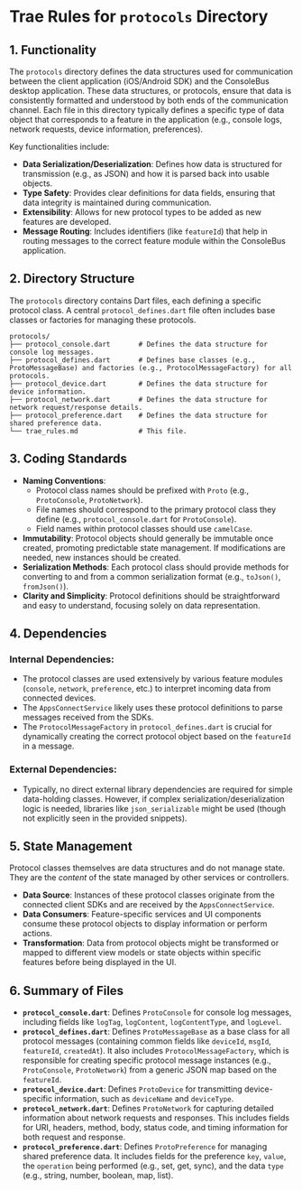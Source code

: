 # Trae Rules for `protocols` Directory

## 1. Functionality

The `protocols` directory defines the data structures used for communication between the client application (iOS/Android SDK) and the ConsoleBus desktop application. These data structures, or protocols, ensure that data is consistently formatted and understood by both ends of the communication channel. Each file in this directory typically defines a specific type of data object that corresponds to a feature in the application (e.g., console logs, network requests, device information, preferences).

Key functionalities include:

*   **Data Serialization/Deserialization**: Defines how data is structured for transmission (e.g., as JSON) and how it is parsed back into usable objects.
*   **Type Safety**: Provides clear definitions for data fields, ensuring that data integrity is maintained during communication.
*   **Extensibility**: Allows for new protocol types to be added as new features are developed.
*   **Message Routing**: Includes identifiers (like `featureId`) that help in routing messages to the correct feature module within the ConsoleBus application.

## 2. Directory Structure

The `protocols` directory contains Dart files, each defining a specific protocol class. A central `protocol_defines.dart` file often includes base classes or factories for managing these protocols.

```
protocols/
├── protocol_console.dart       # Defines the data structure for console log messages.
├── protocol_defines.dart       # Defines base classes (e.g., ProtoMessageBase) and factories (e.g., ProtocolMessageFactory) for all protocols.
├── protocol_device.dart        # Defines the data structure for device information.
├── protocol_network.dart       # Defines the data structure for network request/response details.
├── protocol_preference.dart    # Defines the data structure for shared preference data.
└── trae_rules.md               # This file.
```

## 3. Coding Standards

*   **Naming Conventions**:
    *   Protocol class names should be prefixed with `Proto` (e.g., `ProtoConsole`, `ProtoNetwork`).
    *   File names should correspond to the primary protocol class they define (e.g., `protocol_console.dart` for `ProtoConsole`).
    *   Field names within protocol classes should use `camelCase`.
*   **Immutability**: Protocol objects should generally be immutable once created, promoting predictable state management. If modifications are needed, new instances should be created.
*   **Serialization Methods**: Each protocol class should provide methods for converting to and from a common serialization format (e.g., `toJson()`, `fromJson()`).
*   **Clarity and Simplicity**: Protocol definitions should be straightforward and easy to understand, focusing solely on data representation.

## 4. Dependencies

### Internal Dependencies:

*   The protocol classes are used extensively by various feature modules (`console`, `network`, `preference`, etc.) to interpret incoming data from connected devices.
*   The `AppsConnectService` likely uses these protocol definitions to parse messages received from the SDKs.
*   The `ProtocolMessageFactory` in `protocol_defines.dart` is crucial for dynamically creating the correct protocol object based on the `featureId` in a message.

### External Dependencies:

*   Typically, no direct external library dependencies are required for simple data-holding classes. However, if complex serialization/deserialization logic is needed, libraries like `json_serializable` might be used (though not explicitly seen in the provided snippets).

## 5. State Management

Protocol classes themselves are data structures and do not manage state. They are the *content* of the state managed by other services or controllers.

*   **Data Source**: Instances of these protocol classes originate from the connected client SDKs and are received by the `AppsConnectService`.
*   **Data Consumers**: Feature-specific services and UI components consume these protocol objects to display information or perform actions.
*   **Transformation**: Data from protocol objects might be transformed or mapped to different view models or state objects within specific features before being displayed in the UI.

## 6. Summary of Files

*   **`protocol_console.dart`**: Defines `ProtoConsole` for console log messages, including fields like `logTag`, `logContent`, `logContentType`, and `logLevel`.
*   **`protocol_defines.dart`**: Defines `ProtoMessageBase` as a base class for all protocol messages (containing common fields like `deviceId`, `msgId`, `featureId`, `createdAt`). It also includes `ProtocolMessageFactory`, which is responsible for creating specific protocol message instances (e.g., `ProtoConsole`, `ProtoNetwork`) from a generic JSON map based on the `featureId`.
*   **`protocol_device.dart`**: Defines `ProtoDevice` for transmitting device-specific information, such as `deviceName` and `deviceType`.
*   **`protocol_network.dart`**: Defines `ProtoNetwork` for capturing detailed information about network requests and responses. This includes fields for URI, headers, method, body, status code, and timing information for both request and response.
*   **`protocol_preference.dart`**: Defines `ProtoPreference` for managing shared preference data. It includes fields for the preference `key`, `value`, the `operation` being performed (e.g., set, get, sync), and the data `type` (e.g., string, number, boolean, map, list).